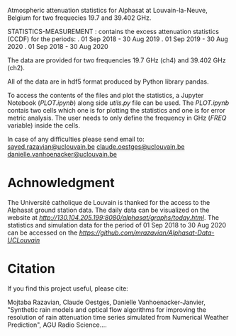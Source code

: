 Atmospheric attenuation statistics for Alphasat at Louvain-la-Neuve, Belgium for two frequecies 19.7 and 39.402 GHz.

STATISTICS-MEASUREMENT : contains the excess attenuation statistics (CCDF) for the periods:
. 01 Sep 2018 - 30 Aug 2019
. 01 Sep 2019 - 30 Aug 2020
. 01 Sep 2018 - 30 Aug 2020

The data are provided for two frequencies 19.7 GHz (ch4) and 39.402 GHz (ch2).

All of the data are in hdf5 format produced by Python library pandas.

To access the contents of the files and plot the statistics, a Jupyter Notebook (*PLOT.ipynb*) along side *utils.py* file can be used. The *PLOT.ipynb* contais two cells which one is for plotting the statistics and one is for error metric analysis. The user needs to only define the frequency in GHz (*FREQ* variable) inside the cells.

In case of any difficulties please send email to: 
sayed.razavian@uclouvain.be
claude.oestges@uclouvain.be
danielle.vanhoenacker@uclouvain.be

# Achnowledgment
The Université catholique de Louvain is thanked for the access to the Alphasat ground station data. The daily data can be visualized on the website at *http://130.104.205.199:8080/alphasat/graphs/today.html*. The statistics and simulation data for the period of 01 Sep 2018 to 30 Aug 2020 can be accessed on the *https://github.com/mrazavian/Alphasat-Data-UCLouvain*


# Citation
If you find this project useful, please cite:

Mojtaba Razavian, Claude Oestges, Danielle Vanhoenacker-Janvier, "Synthetic rain models and optical flow algorithms for improving the resolution of rain attenuation time series simulated from Numerical Weather Prediction", AGU Radio Science....